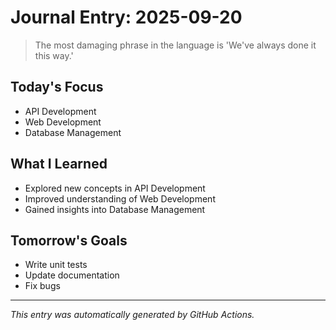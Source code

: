 # Journal Entry: 2025-09-20

> The most damaging phrase in the language is 'We've always done it this way.'

## Today's Focus
- API Development
- Web Development
- Database Management

## What I Learned
- Explored new concepts in API Development
- Improved understanding of Web Development
- Gained insights into Database Management

## Tomorrow's Goals
- Write unit tests
- Update documentation
- Fix bugs

---
*This entry was automatically generated by GitHub Actions.*